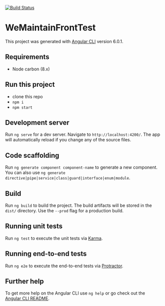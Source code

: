[![Build Status](https://travis-ci.org/civisMundi/we-maintain-front-test.svg?branch=master)](https://travis-ci.org/civisMundi/we-maintain-front-test)


# WeMaintainFrontTest

This project was generated with [Angular CLI](https://github.com/angular/angular-cli) version 6.0.1.

## Requirements
- Node carbon (8.x)

## Run this project
- clone this repo
- `npm i`
- `npm start`

## Development server

Run `ng serve` for a dev server. Navigate to `http://localhost:4200/`. The app will automatically reload if you change any of the source files.

## Code scaffolding

Run `ng generate component component-name` to generate a new component. You can also use `ng generate directive|pipe|service|class|guard|interface|enum|module`.

## Build

Run `ng build` to build the project. The build artifacts will be stored in the `dist/` directory. Use the `--prod` flag for a production build.

## Running unit tests

Run `ng test` to execute the unit tests via [Karma](https://karma-runner.github.io).

## Running end-to-end tests

Run `ng e2e` to execute the end-to-end tests via [Protractor](http://www.protractortest.org/).

## Further help

To get more help on the Angular CLI use `ng help` or go check out the [Angular CLI README](https://github.com/angular/angular-cli/blob/master/README.md).
